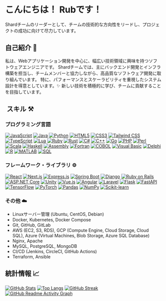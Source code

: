 # こんにちは！ Rubです！

Shardチームのリーダーとして、チームの技術的な方向性をリードし、プロジェクトの成功に向けて尽力しています。

## 自己紹介 👋

私は、Webアプリケーション開発を中心に、幅広い技術領域に興味を持つソフトウェアエンジニアです。 Shardチームでは、主にバックエンド開発とインフラ構築を担当し、チームメンバーと協力しながら、高品質なソフトウェア開発に取り組んでいます。 特に、パフォーマンスとスケーラビリティを重視したシステム設計を得意としています。✨ 新しい技術を積極的に学び、チームに貢献することを目指しています。

## ️ スキル ️⚒

### プログラミング言語 

[![JavaScript](https://img.shields.io/badge/javascript-%23323330.svg?style=for-the-badge&logo=javascript&logoColor=%23F7DF1E)](https://www.javascript.com/)
[![Java](https://img.shields.io/badge/java-%23ED8B00.svg?style=for-the-badge&logo=openjdk&logoColor=white)](https://www.java.com)
[![Python](https://img.shields.io/badge/python-3670A0?style=for-the-badge&logo=python&logoColor=ffdd54)](https://www.python.org)
[![HTML5](https://img.shields.io/badge/html5-%23E34F26.svg?style=for-the-badge&logo=html5&logoColor=white)](https://www.w3.org/html/)
[![CSS3](https://img.shields.io/badge/css3-%231572B6.svg?style=for-the-badge&logo=css3&logoColor=white)](https://www.w3.org/Style/CSS/Overview.en.html)
[![Tailwind CSS](https://img.shields.io/badge/tailwindcss-%2338B2AC.svg?style=for-the-badge&logo=tailwind-css&logoColor=white)](https://tailwindcss.com/)
[![TypeScript](https://img.shields.io/badge/typescript-%23007ACC.svg?style=for-the-badge&logo=typescript&logoColor=white)](https://www.typescriptlang.org/)
[![Lua](https://img.shields.io/badge/lua-%232C2D72.svg?style=for-the-badge&logo=lua&logoColor=white)](https://www.lua.org/)
[![Ruby](https://img.shields.io/badge/ruby-%23CC342D.svg?style=for-the-badge&logo=ruby&logoColor=white)](https://www.ruby-lang.org/en/)
[![Rust](https://img.shields.io/badge/rust-%23000000.svg?style=for-the-badge&logo=rust&logoColor=white)](https://www.rust-lang.org/)
[![C#](https://img.shields.io/badge/csharp-%23239120.svg?style=for-the-badge&logo=csharp&logoColor=white)](https://docs.microsoft.com/ja-jp/dotnet/csharp/)
[![C++](https://img.shields.io/badge/c++-%2300599C.svg?style=for-the-badge&logo=c%2B%2B&logoColor=white)](https://isocpp.org/)
[![Go](https://img.shields.io/badge/go-%2300ADD8.svg?style=for-the-badge&logo=go&logoColor=white)](https://golang.org/)
[![PHP](https://img.shields.io/badge/php-%23777BB4.svg?style=for-the-badge&logo=php&logoColor=white)](https://www.php.net/)
[![Perl](https://img.shields.io/badge/perl-%2339457E.svg?style=for-the-badge&logo=perl&logoColor=white)](https://www.perl.org/)
[![Scala](https://img.shields.io/badge/scala-%23DC322F.svg?style=for-the-badge&logo=scala&logoColor=white)](https://www.scala-lang.org/)
[![Haskell](https://img.shields.io/badge/haskell-%235D4F85.svg?style=for-the-badge&logo=haskell&logoColor=white)](https://www.haskell.org/)
[![Assembly](https://img.shields.io/badge/assembly-%236929FF.svg?style=for-the-badge&logo=assembly&logoColor=white)](https://en.wikipedia.org/wiki/Assembly_language)
[![Fortran](https://img.shields.io/badge/fortran-%234D41B1.svg?style=for-the-badge&logo=fortran&logoColor=white)](https://fortran-lang.org/)
[![COBOL](https://img.shields.io/badge/cobol-%23005CB1.svg?style=for-the-badge&logo=cobol&logoColor=white)](https://en.wikipedia.org/wiki/COBOL)
[![Visual Basic](https://img.shields.io/badge/visual%20basic-%236A0DAD.svg?style=for-the-badge&logo=visual-basic&logoColor=white)](https://docs.microsoft.com/en-us/dotnet/visual-basic/)
[![Delphi](https://img.shields.io/badge/delphi-%23E07000.svg?style=for-the-badge&logo=delphi&logoColor=white)](https://www.embarcadero.com/products/delphi)
[![R](https://img.shields.io/badge/r-%23276DC3.svg?style=for-the-badge&logo=r&logoColor=white)](https://www.r-project.org/)
[![MATLAB](https://img.shields.io/badge/matlab-%230076A8.svg?style=for-the-badge&logo=matlab&logoColor=white)](https://www.mathworks.com/products/matlab.html)
[![SQL](https://img.shields.io/badge/sql-%234479A1.svg?style=for-the-badge&logo=postgresql&logoColor=white)](https://www.postgresql.org/)

### フレームワーク・ライブラリ ⚙️

[![React](https://img.shields.io/badge/react-%2320232a.svg?style=for-the-badge&logo=react&logoColor=%2361DAFB)](https://reactjs.org/)
[![Next.js](https://img.shields.io/badge/next.js-%23000000.svg?style=for-the-badge&logo=nextdotjs&logoColor=white)](https://nextjs.org/)
[![Express.js](https://img.shields.io/badge/express.js-%23404d59.svg?style=for-the-badge&logo=express&logoColor=%2361DAFB)](https://expressjs.com/)
[![Spring Boot](https://img.shields.io/badge/spring%20boot-%236DB33F.svg?style=for-the-badge&logo=spring&logoColor=white)](https://spring.io/projects/spring-boot)
[![Django](https://img.shields.io/badge/django-%23092E20.svg?style=for-the-badge&logo=django&logoColor=white)](https://www.djangoproject.com/)
[![Ruby on Rails](https://img.shields.io/badge/rails-%23CC0000.svg?style=for-the-badge&logo=ruby-on-rails&logoColor=white)](https://rubyonrails.org/)
[![ASP.NET Core](https://img.shields.io/badge/.NET%20Core-%235C2D91.svg?style=for-the-badge&logo=.net&logoColor=white)](https://dotnet.microsoft.com/en-us/apps/aspnet)
[![Unity](https://img.shields.io/badge/unity-%23FFFFFF.svg?style=for-the-badge&logo=unity&logoColor=black)](https://unity.com/)
[![Vue.js](https://img.shields.io/badge/vuejs-%2342b883.svg?style=for-the-badge&logo=vue.js&logoColor=white)](https://vuejs.org/)
[![Angular](https://img.shields.io/badge/angular-%23DD0031.svg?style=for-the-badge&logo=angular&logoColor=white)](https://angular.io/)
[![Laravel](https://img.shields.io/badge/laravel-%23FF2D20.svg?style=for-the-badge&logo=laravel&logoColor=white)](https://laravel.com/)
[![Flask](https://img.shields.io/badge/flask-%23000000.svg?style=for-the-badge&logo=flask&logoColor=white)](https://flask.palletsprojects.com/en/2.0.x/)
[![FastAPI](https://img.shields.io/badge/fastapi-%23009688.svg?style=for-the-badge&logo=fastapi&logoColor=white)](https://fastapi.tiangolo.com/)
[![TensorFlow](https://img.shields.io/badge/tensorflow-%23FF6F00.svg?style=for-the-badge&logo=tensorflow&logoColor=white)](https://www.tensorflow.org/)
[![PyTorch](https://img.shields.io/badge/pytorch-%23EE4C2C.svg?style=for-the-badge&logo=pytorch&logoColor=white)](https://pytorch.org/)
[![Pandas](https://img.shields.io/badge/pandas-%23150458.svg?style=for-the-badge&logo=pandas&logoColor=white)](https://pandas.pydata.org/)
[![NumPy](https://img.shields.io/badge/numpy-%23013243.svg?style=for-the-badge&logo=numpy&logoColor=white)](https://numpy.org/)
[![Scikit-learn](https://img.shields.io/badge/scikit--learn-%23F7931E.svg?style=for-the-badge&logo=scikit-learn&logoColor=white)](https://scikit-learn.org/)

### その他 ☁️

- Linuxサーバー管理 (Ubuntu, CentOS, Debian)
- Docker, Kubernetes, Docker Compose
- Git, GitHub, GitLab
- AWS (EC2, S3, RDS), GCP (Compute Engine, Cloud Storage, Cloud SQL), Azure (Virtual Machines, Blob Storage, Azure SQL Database)
- Nginx, Apache
- MySQL, PostgreSQL, MongoDB
- CI/CD (Jenkins, CircleCI, GitHub Actions)
- Terraform, Ansible

##  統計情報 📈

[![GitHub Stats](https://github-readme-stats.vercel.app/api?username=menchan-Rub&show_icons=true&theme=dark)](https://github.com/menchan-Rub)
[![Top Langs](https://github-readme-stats.vercel.app/api/top-langs/?username=menchan-Rub&layout=compact&theme=dark)](https://github.com/menchan-Rub)
[![GitHub Streak](https://github-readme-streak-stats.herokuapp.com/?user=menchan-Rub&theme=dark)](https://github.com/menchan-Rub)
[![GitHub Readme Activity Graph](https://github-readme-activity-graph.vercel.app/graph?username=menchan-Rub&theme=dark)](https://github.com/menchan-Rub)
